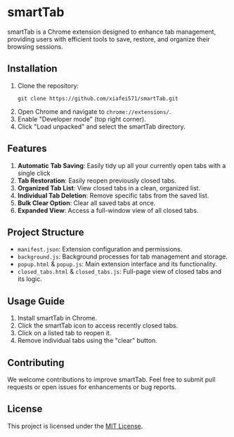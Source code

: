 # smartTab

smartTab is a Chrome extension designed to enhance tab management, providing users with efficient tools to save, restore, and organize their browsing sessions.

## Installation

1. Clone the repository:
   ```
   git clone https://github.com/xiafei571/smartTab.git
   ```
2. Open Chrome and navigate to `chrome://extensions/`.
3. Enable "Developer mode" (top right corner).
4. Click "Load unpacked" and select the smartTab directory.

## Features

1. **Automatic Tab Saving**: Easily tidy up all your currently open tabs with a single click
2. **Tab Restoration**: Easily reopen previously closed tabs.
3. **Organized Tab List**: View closed tabs in a clean, organized list.
4. **Individual Tab Deletion**: Remove specific tabs from the saved list.
5. **Bulk Clear Option**: Clear all saved tabs at once.
6. **Expanded View**: Access a full-window view of all closed tabs.

## Project Structure

- `manifest.json`: Extension configuration and permissions.
- `background.js`: Background processes for tab management and storage.
- `popup.html` & `popup.js`: Main extension interface and its functionality.
- `closed_tabs.html` & `closed_tabs.js`: Full-page view of closed tabs and its logic.

## Usage Guide

1. Install smartTab in Chrome.
2. Click the smartTab icon to access recently closed tabs.
3. Click on a listed tab to reopen it.
4. Remove individual tabs using the "clear" button.

## Contributing

We welcome contributions to improve smartTab. Feel free to submit pull requests or open issues for enhancements or bug reports.

## License

This project is licensed under the [MIT License](LICENSE).
